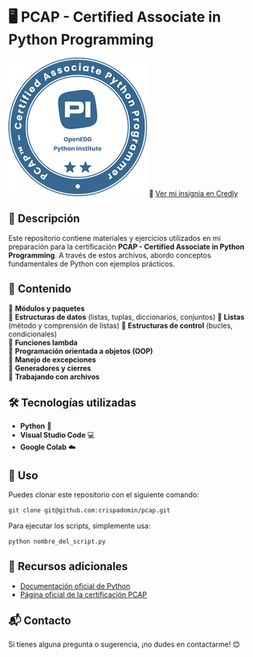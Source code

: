 # 🖥️ PCAP - Certified Associate in Python Programming

![Python PCAP Certification](pcap-31-03-badge.png)
🔗 [Ver mi insignia en Credly](https://www.credly.com/badges/7384e3c4-bcb2-4d0d-966a-74cd339efdf6/public_url)

## 📌 Descripción
Este repositorio contiene materiales y ejercicios utilizados en mi preparación para la certificación **PCAP - Certified Associate in Python Programming**. A través de estos archivos, abordo conceptos fundamentales de Python con ejemplos prácticos.

## 📂 Contenido

🔹 **Módulos y paquetes**  
🔹 **Estructuras de datos** (listas, tuplas, diccionarios, conjuntos) 
🔹 **Listas** (método y comprensión de listas) 
🔹 **Estructuras de control** (bucles, condicionales)  
🔹 **Funciones lambda**  
🔹 **Programación orientada a objetos (OOP)**  
🔹 **Manejo de excepciones**  
🔹 **Generadores y cierres**  
🔹 **Trabajando con archivos**  

## 🛠️ Tecnologías utilizadas
- **Python** 🐍
- **Visual Studio Code** 💻
- **Google Colab** ☁️

## 🚀 Uso
Puedes clonar este repositorio con el siguiente comando:
```bash
git clone git@github.com:crispadomin/pcap.git
```

Para ejecutar los scripts, simplemente usa:
```bash
python nombre_del_script.py
```

## 📜 Recursos adicionales
- [Documentación oficial de Python](https://docs.python.org/3/)
- [Página oficial de la certificación PCAP](https://pythoninstitute.org/pcap)

## 📬 Contacto
Si tienes alguna pregunta o sugerencia, ¡no dudes en contactarme! 😊

